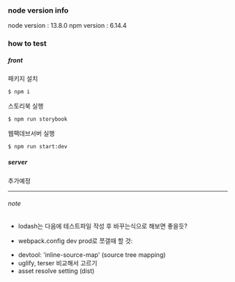 ### node version info
node version : 13.8.0
npm version : 6.14.4

### how to test
##### front
패키지 설치
```bash
$ npm i
```
스토리북 실행
```bash
$ npm run storybook
```
웹팩데브서버 실행
```bash
$ npm run start:dev
```
##### server
추가예정

---
###### note
* lodash는 다음에 테스트파일 작성 후 바꾸는식으로 해보면 좋을듯?

* webpack.config dev prod로 쪼갤때 할 것:
 - devtool: 'inline-source-map' (source tree mapping)
 - uglify, terser 비교해서 고르기
 - asset resolve setting (dist)
 